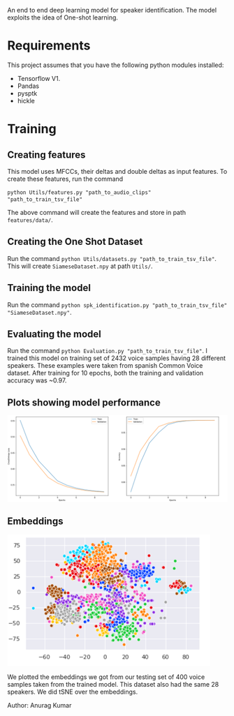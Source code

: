 An end to end deep learning model for speaker identification. The model exploits the idea of One-shot learning.

# Requirements
This project assumes that you have the following python modules installed:
- Tensorflow V1.
- Pandas
- pysptk
- hickle

# Training
## Creating features
This model uses MFCCs, their deltas and double deltas as input features. To create these features, run the command
```
python Utils/features.py "path_to_audio_clips" "path_to_train_tsv_file"
```
The above command will create the features and store in path ```features/data/```. 

## Creating the One Shot Dataset
Run the command ```python Utils/datasets.py "path_to_train_tsv_file"```. This will create ```SiameseDataset.npy``` at path ```Utils/```.

## Training the model
Run the command ```python spk_identification.py "path_to_train_tsv_file" "SiameseDataset.npy"```.

## Evaluating the model
Run the command ```python Evaluation.py "path_to_train_tsv_file"```. I trained this model on training set of 2432 voice samples having 28 different speakers. These examples were taken from spanish Common Voice dataset. After training for 10 epochs, both the training and validation accuracy was ~0.97.

## Plots showing model performance
![Loss and Accuracy curves](Plots/LossAcc.PNG)

## Embeddings
![tSNE over embeddings](Plots/tsne.png)  

We plotted the embeddings we got from our testing set of 400 voice samples taken from the trained model. This dataset also had the same 28 speakers. We did tSNE over the embeddings.

Author: Anurag Kumar



